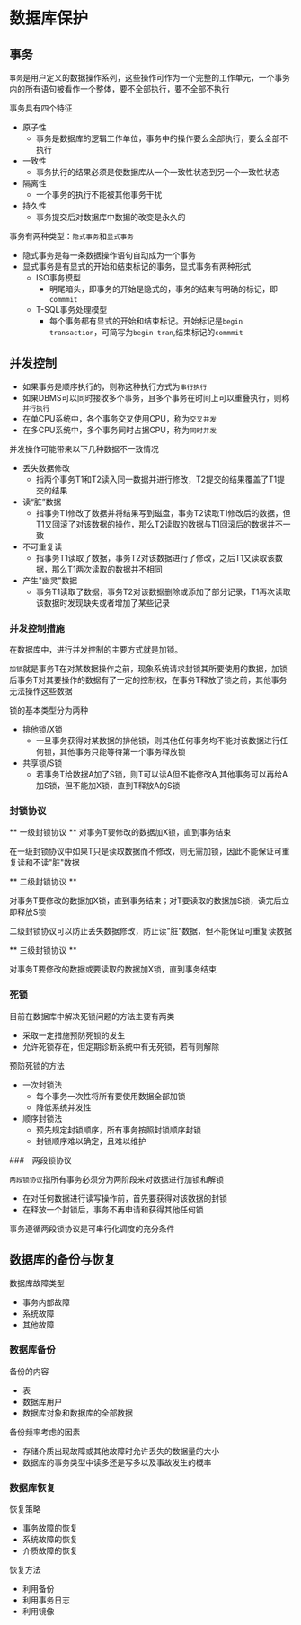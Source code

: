 # 数据库保护

## 事务

`事务`是用户定义的数据操作系列，这些操作可作为一个完整的工作单元，一个事务内的所有语句被看作一个整体，要不全部执行，要不全部不执行

事务具有四个特征
* 原子性
  * 事务是数据库的逻辑工作单位，事务中的操作要么全部执行，要么全部不执行
* 一致性
  * 事务执行的结果必须是使数据库从一个一致性状态到另一个一致性状态
* 隔离性
  * 一个事务的执行不能被其他事务干扰
* 持久性
  * 事务提交后对数据库中数据的改变是永久的

事务有两种类型：`隐式事务`和`显式事务`
* 隐式事务是每一条数据操作语句自动成为一个事务
* 显式事务是有显式的开始和结束标记的事务，显式事务有两种形式
  * ISO事务模型
    * 明尾暗头，即事务的开始是隐式的，事务的结束有明确的标记，即`commmit`
  * T-SQL事务处理模型
    * 每个事务都有显式的开始和结束标记。开始标记是`begin transaction`，可简写为`begin tran`,结束标记的`commmit`

## 并发控制

* 如果事务是顺序执行的，则称这种执行方式为`串行执行`
* 如果DBMS可以同时接收多个事务，且多个事务在时间上可以重叠执行，则称`并行执行`
* 在单CPU系统中，各个事务交叉使用CPU，称为`交叉并发`
* 在多CPU系统中，多个事务同时占据CPU，称为`同时并发`

并发操作可能带来以下几种数据不一致情况
* 丢失数据修改
  * 指两个事务T1和T2读入同一数据并进行修改，T2提交的结果覆盖了T1提交的结果
* 读“脏”数据
  * 指事务T1修改了数据并将结果写到磁盘，事务T2读取T1修改后的数据，但T1又回滚了对该数据的操作，那么T2读取的数据与T1回滚后的数据并不一致
* 不可重复读
  * 指事务T1读取了数据，事务T2对该数据进行了修改，之后T1又读取该数据，那么T1两次读取的数据并不相同
* 产生"幽灵"数据
  * 事务T1读取了数据，事务T2对该数据删除或添加了部分记录，T1再次读取该数据时发现缺失或者增加了某些记录

### 并发控制措施

在数据库中，进行并发控制的主要方式就是加锁。

`加锁`就是事务T在对某数据操作之前，现象系统请求封锁其所要使用的数据，加锁后事务T对其要操作的数据有了一定的控制权，在事务T释放了锁之前，其他事务无法操作这些数据

锁的基本类型分为两种
* 排他锁/X锁
  * 一旦事务获得对某数据的排他锁，则其他任何事务均不能对该数据进行任何锁，其他事务只能等待第一个事务释放锁
* 共享锁/S锁
  * 若事务T给数据A加了S锁，则T可以读A但不能修改A,其他事务可以再给A加S锁，但不能加X锁，直到T释放A的S锁

### 封锁协议

** 一级封锁协议 **
对事务T要修改的数据加X锁，直到事务结束

在一级封锁协议中如果T只是读取数据而不修改，则无需加锁，因此不能保证可重复读和不读"脏"数据

** 二级封锁协议 **

对事务T要修改的数据加X锁，直到事务结束；对T要读取的数据加S锁，读完后立即释放S锁

二级封锁协议可以防止丢失数据修改，防止读"脏"数据，但不能保证可重复读数据

** 三级封锁协议 **

对事务T要修改的数据或要读取的数据加X锁，直到事务结束

### 死锁

目前在数据库中解决死锁问题的方法主要有两类
* 采取一定措施预防死锁的发生
* 允许死锁存在，但定期诊断系统中有无死锁，若有则解除

预防死锁的方法
* 一次封锁法
  * 每个事务一次性将所有要使用数据全部加锁
  * 降低系统并发性
* 顺序封锁法
  * 预先规定封锁顺序，所有事务按照封锁顺序封锁
  * 封锁顺序难以确定，且难以维护

###　两段锁协议

`两段锁协议`指所有事务必须分为两阶段来对数据进行加锁和解锁
* 在对任何数据进行读写操作前，首先要获得对该数据的封锁
* 在释放一个封锁后，事务不再申请和获得其他任何锁

事务遵循两段锁协议是可串行化调度的充分条件

## 数据库的备份与恢复

数据库故障类型
* 事务内部故障
* 系统故障
* 其他故障

### 数据库备份

备份的内容
* 表
* 数据库用户
* 数据库对象和数据库的全部数据

备份频率考虑的因素
* 存储介质出现故障或其他故障时允许丢失的数据量的大小
* 数据库的事务类型中读多还是写多以及事故发生的概率

### 数据库恢复

恢复策略
* 事务故障的恢复
* 系统故障的恢复
* 介质故障的恢复

恢复方法
* 利用备份
* 利用事务日志
* 利用镜像
